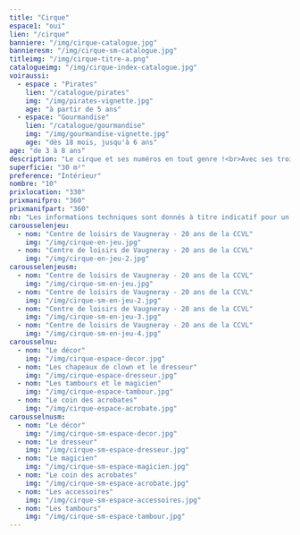 ```yaml
---
title: "Cirque"
espace1: "oui"
lien: "/cirque"
banniere: "/img/cirque-catalogue.jpg"
bannieresm: "/img/cirque-sm-catalogue.jpg"
titleimg: "/img/cirque-titre-a.png"
catalogueimg: "/img/cirque-index-catalogue.jpg"
voiraussi:
  - espace : "Pirates"
    lien: "/catalogue/pirates"
    img: "/img/pirates-vignette.jpg"
    age: "à partir de 5 ans"
  - espace: "Gourmandise"
    lien: "/catalogue/gourmandise"
    img: "/img/gourmandise-vignette.jpg"
    age: "dès 18 mois, jusqu'à 6 ans"
age: "de 3 à 8 ans"
description: "Le cirque et ses numéros en tout genre !<br>Avec ses trois pistes et sa grande entrée, vos enfants plongent dans l'univers du cirque <br>et vous livrent des spectacles de haute voltige !<br>Dresseur, magicien, acrobate, clown, il y en a pour tous les talents !"
superficie: "30 m²"
preference: "Intérieur"
nombre: "10"
prixlocation: "330"
prixmanifpro: "360"
prixmanifpart: "360"
nb: "Les informations techniques sont donnés à titre indicatif pour un cadre ludique optimal. <br>Elles sont ajustables à la situation : pour une superficie limitée on préférera un nombre réduit d'enfants, plus d'enfants necessitera une plus grande superficie de jeu, etc."
carousselenjeu:
  - nom: "Centre de loisirs de Vaugneray - 20 ans de la CCVL"
    img: "/img/cirque-en-jeu.jpg"
  - nom: "Centre de loisirs de Vaugneray - 20 ans de la CCVL"
    img: "/img/cirque-en-jeu-2.jpg"
carousselenjeusm:
  - nom: "Centre de loisirs de Vaugneray - 20 ans de la CCVL"
    img: "/img/cirque-sm-en-jeu.jpg"
  - nom: "Centre de loisirs de Vaugneray - 20 ans de la CCVL"
    img: "/img/cirque-sm-en-jeu-2.jpg"
  - nom: "Centre de loisirs de Vaugneray - 20 ans de la CCVL"
    img: "/img/cirque-sm-en-jeu-3.jpg"
  - nom: "Centre de loisirs de Vaugneray - 20 ans de la CCVL"
    img: "/img/cirque-sm-en-jeu-4.jpg"
carousselnu:
  - nom: "Le décor"
    img: "/img/cirque-espace-decor.jpg"
  - nom: "Les chapeaux de clown et le dresseur"
    img: "/img/cirque-espace-dresseur.jpg"
  - nom: "Les tambours et le magicien"
    img: "/img/cirque-espace-tambour.jpg"
  - nom: "Le coin des acrobates"
    img: "/img/cirque-espace-acrobate.jpg"     
carousselnusm:
  - nom: "Le décor"
    img: "/img/cirque-sm-espace-decor.jpg"
  - nom: "Le dresseur"
    img: "/img/cirque-sm-espace-dresseur.jpg"
  - nom: "Le magicien"
    img: "/img/cirque-sm-espace-magicien.jpg"
  - nom: "Le coin des acrobates"
    img: "/img/cirque-sm-espace-acrobate.jpg"   
  - nom: "Les accessoires"
    img: "/img/cirque-sm-espace-accessoires.jpg"
  - nom: "Les tambours"
    img: "/img/cirque-sm-espace-tambour.jpg"
---
```

